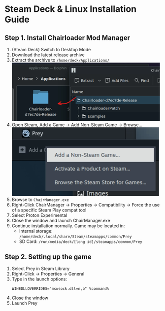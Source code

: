 # Steam Deck & Linux Installation Guide
## Step 1. Install Chairloader Mod Manager
1. (Steam Deck) Switch to Desktop Mode
2. Download the latest release archive
3. Extract the archive to `/home/deck/Applications/`  
   ![image](steam-deck-and-linux/a7c305d6-3b55-41bd-93ed-03398c35c268.png)
4. Open Steam, Add a Game -> Add Non-Steam Game -> Browse...  
   ![image](steam-deck-and-linux/87d9441a-50c5-47ea-9a98-35aa2635f07d.png)
5. Browse to `ChairManager.exe`
6. Right-Click ChairManager -> Properties -> Compatibility -> Force the use of a specific Steam Play compat tool
7. Select Proton Experimental
8. Close the window and launch ChairManager.exe
9. Continue installation normally. Game may be located in:
   - Internal storage: `/home/deck/.local/share/Steam/steamapps/common/Prey`
   - SD Card: `/run/media/deck/[long id]/steamapps/common/Prey`

## Step 2. Setting up the game
1. Select Prey in Steam Library
2. Right-Click -> Properties -> General
3. Type in the launch options:
   ```
   WINEDLLOVERRIDES="mswsock.dll=n,b" %command%
   ```
4. Close the window
5. Launch Prey